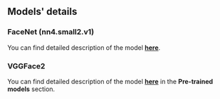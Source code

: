 ## Models' details

### FaceNet (nn4.small2.v1)

You can find detailed description of the model [**here**](https://cmusatyalab.github.io/openface/models-and-accuracies/#pre-trained-models).

### VGGFace2

You can find detailed description of the model [**here**](https://github.com/davidsandberg/facenet) in the **Pre-trained models** section.
